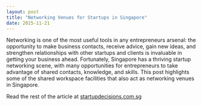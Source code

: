```yaml
---
layout: post
title: "Networking Venues for Startups in Singapore"
date: 2015-11-21
---
```

Networking is one of the most useful tools in any entrepreneurs arsenal: the opportunity to make business contacts, receive advice, gain new ideas, and strengthen relationships with other startups and clients is invaluable in getting your business ahead. Fortunately, Singapore has a thriving startup networking scene, with many opportunities for entrepreneurs to take advantage of shared contacts, knowledge, and skills. This post highlights some of the shared workspace facilities that also act as networking venues in Singapore.

Read the rest of the article at [startupdecisions.com.sg](http://www.startupdecisions.com.sg/blog/singapores-networking-venues-for-startups/)
